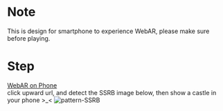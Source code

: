 # Note
This is design for smartphone to experience WebAR, please make sure before playing.

# Step
[WebAR on Phone](https://g0983230881.github.io/)  
click upward url, and detect the SSRB image below, then show a castle in your phone >_<
![pattern-SSRB](https://user-images.githubusercontent.com/54482415/194773526-c749c6fb-85fd-4f43-b07a-d1f9c04961b3.png)

